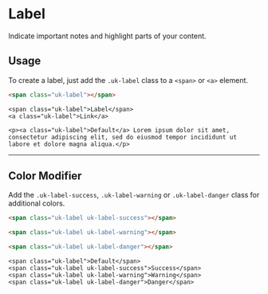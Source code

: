 # Label

<p class="uk-text-lead">Indicate important notes and highlight parts of your content.</p>

## Usage

To create a label, just add the `.uk-label` class to a `<span>` or `<a>` element.

```html
<span class="uk-label"></span>
```

```example
<span class="uk-label">Label</span>
<a class="uk-label">Link</a>

<p><a class="uk-label">Default</a> Lorem ipsum dolor sit amet, consectetur adipiscing elit, sed do eiusmod tempor incididunt ut labore et dolore magna aliqua.</p>
```

***

## Color Modifier

Add the `.uk-label-success`, `.uk-label-warning` or `.uk-label-danger` class for additional colors.

```html
<span class="uk-label uk-label-success"></span>

<span class="uk-label uk-label-warning"></span>

<span class="uk-label uk-label-danger"></span>
```

```example
<span class="uk-label">Default</span>
<span class="uk-label uk-label-success">Success</span>
<span class="uk-label uk-label-warning">Warning</span>
<span class="uk-label uk-label-danger">Danger</span>
```
